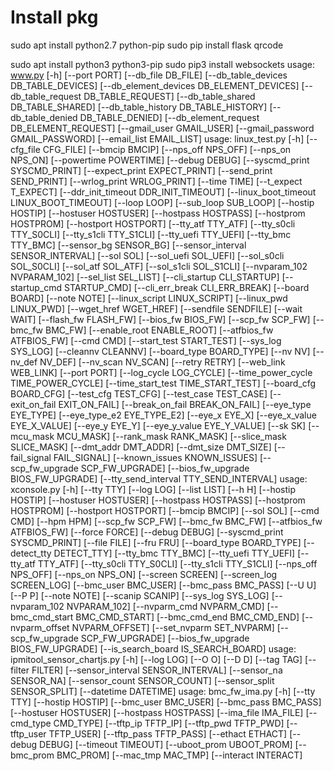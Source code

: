 # Install pkg

sudo apt install python2.7 python-pip
sudo pip install flask qrcode

sudo apt install python3 python3-pip
sudo pip3 install websockets
usage: www.py [-h] [--port PORT] [--db_file DB_FILE]
              [--db_table_devices DB_TABLE_DEVICES]
              [--db_element_devices DB_ELEMENT_DEVICES]
              [--db_table_request DB_TABLE_REQUEST]
              [--db_table_shared DB_TABLE_SHARED]
              [--db_table_history DB_TABLE_HISTORY]
              [--db_table_denied DB_TABLE_DENIED]
              [--db_element_request DB_ELEMENT_REQUEST]
              [--gmail_user GMAIL_USER] [--gmail_password GMAIL_PASSWORD]
              [--email_list EMAIL_LIST]
usage: linux_test.py [-h] [--cfg_file CFG_FILE] [--bmcip BMCIP]
                     [--nps_off NPS_OFF] [--nps_on NPS_ON]
                     [--powertime POWERTIME] [--debug DEBUG]
                     [--syscmd_print SYSCMD_PRINT]
                     [--expect_print EXPECT_PRINT] [--send_print SEND_PRINT]
                     [--wrlog_print WRLOG_PRINT] [--time TIME]
                     [--t_expect T_EXPECT]
                     [--ddr_init_timeout DDR_INIT_TIMEOUT]
                     [--linux_boot_timeout LINUX_BOOT_TIMEOUT] [--loop LOOP]
                     [--sub_loop SUB_LOOP] [--hostip HOSTIP]
                     [--hostuser HOSTUSER] [--hostpass HOSTPASS]
                     [--hostprom HOSTPROM] [--hostport HOSTPORT]
                     [--tty_atf TTY_ATF] [--tty_s0cli TTY_S0CLI]
                     [--tty_s1cli TTY_S1CLI] [--tty_uefi TTY_UEFI]
                     [--tty_bmc TTY_BMC] [--sensor_bg SENSOR_BG]
                     [--sensor_interval SENSOR_INTERVAL] [--sol SOL]
                     [--sol_uefi SOL_UEFI] [--sol_s0cli SOL_S0CLI]
                     [--sol_atf SOL_ATF] [--sol_s1cli SOL_S1CLI]
                     [--nvparam_102 NVPARAM_102] [--sel_list SEL_LIST]
                     [--cli_startup CLI_STARTUP] [--startup_cmd STARTUP_CMD]
                     [--cli_err_break CLI_ERR_BREAK] [--board BOARD]
                     [--note NOTE] [--linux_script LINUX_SCRIPT]
                     [--linux_pwd LINUX_PWD] [--wget_href WGET_HREF]
                     [--sendfile SENDFILE] [--wait WAIT] [--flash_fw FLASH_FW]
                     [--bios_fw BIOS_FW] [--scp_fw SCP_FW] [--bmc_fw BMC_FW]
                     [--enable_root ENABLE_ROOT] [--atfbios_fw ATFBIOS_FW]
                     [--cmd CMD] [--start_test START_TEST] [--sys_log SYS_LOG]
                     [--cleannv CLEANNV] [--board_type BOARD_TYPE] [--nv NV]
                     [--nv_def NV_DEF] [--nv_scan NV_SCAN] [--retry RETRY]
                     [--web_link WEB_LINK] [--port PORT]
                     [--log_cycle LOG_CYCLE]
                     [--time_power_cycle TIME_POWER_CYCLE]
                     [--time_start_test TIME_START_TEST]
                     [--board_cfg BOARD_CFG] [--test_cfg TEST_CFG]
                     [--test_case TEST_CASE] [--exit_on_fail EXIT_ON_FAIL]
                     [--break_on_fail BREAK_ON_FAIL] [--eye_type EYE_TYPE]
                     [--eye_type_e2 EYE_TYPE_E2] [--eye_x EYE_X]
                     [--eye_x_value EYE_X_VALUE] [--eye_y EYE_Y]
                     [--eye_y_value EYE_Y_VALUE] [--sk SK]
                     [--mcu_mask MCU_MASK] [--rank_mask RANK_MASK]
                     [--slice_mask SLICE_MASK] [--dmt_addr DMT_ADDR]
                     [--dmt_size DMT_SIZE] [--fail_signal FAIL_SIGNAL]
                     [--known_issues KNOWN_ISSUES]
                     [--scp_fw_upgrade SCP_FW_UPGRADE]
                     [--bios_fw_upgrade BIOS_FW_UPGRADE]
                     [--tty_send_interval TTY_SEND_INTERVAL]
usage: xconsole.py [-h] [--tty TTY] [--log LOG] [--list LIST] [--h H]
                   [--hostip HOSTIP] [--hostuser HOSTUSER]
                   [--hostpass HOSTPASS] [--hostprom HOSTPROM]
                   [--hostport HOSTPORT] [--bmcip BMCIP] [--sol SOL]
                   [--cmd CMD] [--hpm HPM] [--scp_fw SCP_FW] [--bmc_fw BMC_FW]
                   [--atfbios_fw ATFBIOS_FW] [--force FORCE] [--debug DEBUG]
                   [--syscmd_print SYSCMD_PRINT] [--file FILE] [--fru FRU]
                   [--board_type BOARD_TYPE] [--detect_tty DETECT_TTY]
                   [--tty_bmc TTY_BMC] [--tty_uefi TTY_UEFI]
                   [--tty_atf TTY_ATF] [--tty_s0cli TTY_S0CLI]
                   [--tty_s1cli TTY_S1CLI] [--nps_off NPS_OFF]
                   [--nps_on NPS_ON] [--screen SCREEN]
                   [--screen_log SCREEN_LOG] [--bmc_user BMC_USER]
                   [--bmc_pass BMC_PASS] [--U U] [--P P] [--note NOTE]
                   [--scanip SCANIP] [--sys_log SYS_LOG]
                   [--nvparam_102 NVPARAM_102] [--nvparm_cmd NVPARM_CMD]
                   [--bmc_cmd_start BMC_CMD_START] [--bmc_cmd_end BMC_CMD_END]
                   [--nvparm_offset NVPARM_OFFSET] [--set_nvparm SET_NVPARM]
                   [--scp_fw_upgrade SCP_FW_UPGRADE]
                   [--bios_fw_upgrade BIOS_FW_UPGRADE]
                   [--is_search_board IS_SEARCH_BOARD]
usage: ipmitool_sensor_chartjs.py [-h] [--log LOG] [--O O] [--D D] [--tag TAG]
                                  [--filter FILTER]
                                  [--sensor_interval SENSOR_INTERVAL]
                                  [--sensor_na SENSOR_NA]
                                  [--sensor_count SENSOR_COUNT]
                                  [--sensor_split SENSOR_SPLIT]
                                  [--datetime DATETIME]
usage: bmc_fw_ima.py [-h] [--tty TTY] [--hostip HOSTIP] [--bmc_user BMC_USER]
                     [--bmc_pass BMC_PASS] [--hostuser HOSTUSER]
                     [--hostpass HOSTPASS] [--ima_file IMA_FILE]
                     [--cmd_type CMD_TYPE] [--tftp_ip TFTP_IP]
                     [--tftp_pwd TFTP_PWD] [--tftp_user TFTP_USER]
                     [--tftp_pass TFTP_PASS] [--ethact ETHACT] [--debug DEBUG]
                     [--timeout TIMEOUT] [--uboot_prom UBOOT_PROM]
                     [--bmc_prom BMC_PROM] [--mac_tmp MAC_TMP]
                     [--interact INTERACT]
